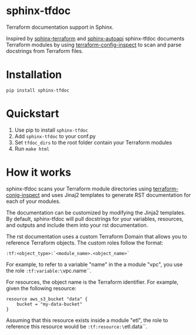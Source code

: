 # sphinx-tfdoc

Terraform documentation support in Sphinx.

Inspired by [sphinx-terraform][1] and [sphinx-autoapi][2] sphinx-tfdoc documents
Terraform modules by using [terraform-config-inspect][3] to scan and parse
docstrings from Terraform files.

# Installation

```
pip install sphinx-tfdoc
```

# Quickstart

1. Use pip to install `sphinx-tfdoc`
2. Add `sphinx-tfdoc` to your conf.py
3. Set `tfdoc_dirs` to the root folder contain your Terraform modules
4. Run `make html`

# How it works

sphinx-tfdoc scans your Terraform module directories using
[terraform-conig-inspect][3] and uses Jinaj2 templates to generate RST
documentation for each of your modules.

The documentation can be customized by modifying the Jinja2 templates.  By
default, sphinx-tfdoc will pull docstrings for your variables, resources, and
outputs and include them into your rst documentation.

The rst documentation uses a custom Terraform Domain that allows you to
reference Terraform objects.  The custom roles follow the format:

```
:tf:<object_type>:`<module_name>.<object_name>`
```

For example, to refer to a variable "name" in the a module "vpc", you use the
role `:tf:variable:\`vpc.name\``.

For resources, the object name is the Terraform identifier.  For example, given
the following resource:

```
resource aws_s3_bucket "data" {
    bucket = "my-data-bucket"
}
```

Assuming that this resource exists inside a module "etl", the role to reference
this resource would be `:tf:resource:\`etl.data\``.

[1]: https://gitlab.com/cblegare/sphinx-terraform
[2]: https://github.com/readthedocs/sphinx-autoapi
[3]: https://github.com/hashicorp/terraform-config-inspect
